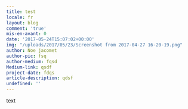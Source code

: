 ```yaml
---
title: test
locale: fr
layout: blog
comment: 'true'
mis-en-avant: 0
date: '2017-05-24T15:07:02+00:00'
img: "/uploads/2017/05/23/Screenshot from 2017-04-27 16-20-19.png"
author: Noe jacomet
author-pic: fsq
author-medium: fqsd
Medium-link: qsdf
project-date: fdqs
article-description: qdsf
undefined: ''
---
```

text

